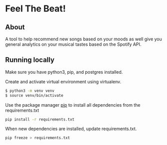 # Feel The Beat!

## About
A tool to help recommend new songs based on your moods as well give you general analytics on your musical tastes based on the Spotify API.

## Running locally

Make sure you have python3, pip, and postgres installed.

Create and activate virtual environment using virtualenv.
```bash
$ python3 -m venv venv
$ source venv/bin/activate
```

Use the package manager [pip](https://pip.pypa.io/en/stable/) to install all dependencies from the requirements.txt

```bash
pip install -r requirements.txt
```

When new dependencies are installed, update requirements.txt.
```bash
pip freeze > requirements.txt
````

